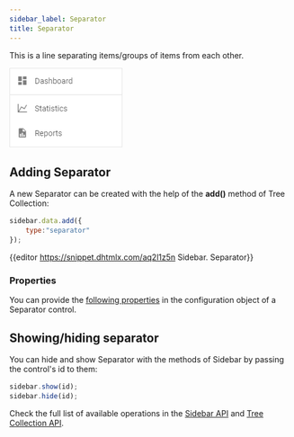 ```yaml
---
sidebar_label: Separator
title: Separator
---          
```


This is a line separating items/groups of items from each other.

![](../assets/sidebar/separator.png)

## Adding Separator

A new Separator can be created with the help of the **add()** method of Tree Collection:

~~~js
sidebar.data.add({
	type:"separator"
});
~~~

{{editor	https://snippet.dhtmlx.com/aq2l1z5n	Sidebar. Separator}}

### Properties

You can provide the [following properties](sidebar/api/api_separator_properties.md) in the configuration object of a Separator control.


## Showing/hiding separator

You can hide and show Separator with the methods of Sidebar by passing the control's id to them:

~~~js
sidebar.show(id);
sidebar.hide(id);
~~~

Check the full list of available operations in the [Sidebar API](sidebar/api/refs/sidebar.md) and [Tree Collection API](tree_collection/api/refs/treecollection.md).
